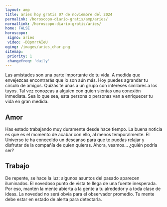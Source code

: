 ```yaml
---
layout: amp
title: aries hoy gratis 07 de noviembre del 2024 
permalink: /horoscopo-diario-gratis/amp/aries/
normallink: /horoscopo-diario-gratis/aries/
home: FALSE
horoscopo:
 signo: aries
 video: -DQpmrrAIeU
ogimg: /images/aries_char.png
sitemap:
 priority: 1
 changefreq: 'daily'
---
```



Las amistades son una parte importante de tu vida. A medida que envejezcas encontrarás que lo son aún más. Hoy puedes agrandar tu círculo de amigos. Quizás te unas a un grupo con intereses similares a los tuyos. Tal vez conozcas a alguien con quien sientas una conexión inmediata. Sea lo que sea, esta persona o personas van a enriquecer tu vida en gran medida.

## Amor

Has estado trabajando muy duramente desde hace tiempo. La buena noticia es que es el momento de acabar con ello, al menos temporalmente. El Universo te ha concedido un descanso para que te puedas relajar y disfrutar de la compañía de quien quieras. Ahora, veamos... ¿quién podría ser?

## Trabajo

De repente, se hace la luz: algunos asuntos del pasado aparecen iluminados. El novedoso punto de vista te llega de una fuente inesperada. Por eso, mantén la mente abierta a la gente a tu alrededor y a toda clase de ideas. La novedad no será obvia para el observador promedio. Tu mente debe estar en estado de alerta para detectarla.